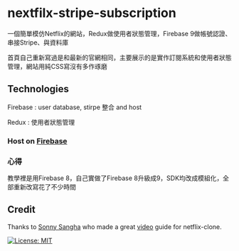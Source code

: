 # nextfilx-stripe-subscription

一個簡單模仿Netflix的網站，Redux做使用者狀態管理，Firebase 9做帳號認證、串接Stripe、與資料庫

首頁自己重新寫過是和最新的官網相同，主要展示的是實作訂閱系統和使用者狀態管理，網站用純CSS寫沒有多作琢磨

## Technologies

Firebase : user database, stirpe 整合 and host

Redux : 使用者狀態管理

### Host on [Firebase](https://nextflix-54929.web.app/)

### 心得

教學裡是用Firebase 8，自己實做了Firebase 8升級成9，SDK均改成模組化，全部重新改寫花了不少時間

## Credit

Thanks to [Sonny Sangha](https://www.facebook.com/sonny.sangha.3) who made a great [video](https://www.youtube.com/watch?v=HW5roUF2RLg) guide for netflix-clone.

[![License: MIT](https://img.shields.io/badge/License-MIT-yellow.svg)](https://opensource.org/licenses/MIT)
